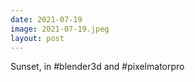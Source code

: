 ```yaml
---
date: 2021-07-19
image: 2021-07-19.jpeg
layout: post
---
```


Sunset, in #blender3d and #pixelmatorpro
